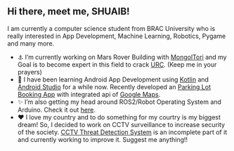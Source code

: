 ## Hi there, meet me, SHUAIB!

I am currently a computer science student from BRAC University who is really interested in App Development, Machine Learning, Robotics, Pygame and many more. 


- :anchor: I’m currently working on Mars Rover Building with [MongolTori](https://www.bracu-mongoltori.com/) and my Goal is to become expert in this field to crack [URC](https://urc.marssociety.org/). (Keep me in your prayers) 
- 🌌 I have been learning Android App Development using [Kotlin](https://kotlinlang.org/) and [Android Studio](https://developer.android.com/studio) for a while now. Recently developed an [Parking Lot Booking App](https://github.com/Shuaibzk/Park_IT) with integrated api of [Google Maps](https://maps.google.com/). 
- ✨ I’m also getting my head around ROS2/Robot Operating System and Arduino. Check it out [here](https://github.com/Shuaibzk/ros2_ws).
- ❤️ I love my country and to do something for my courtry is my biggest dream! So, I decided to work on CCTV surveillance to increase security of the society. [CCTV Threat Detection System](https://github.com/Shuaibzk/CCTV-Threat-Detection-System) is an incomplete part of it and currently working to improve it. Suggest me anything!!
<!--
**Shuaibzk/Shuaibzk** is a ✨ _special_ ✨ repository because its `README.md` (this file) appears on your GitHub profile.

Here are some ideas to get you started:

- 🔭 I’m currently working on ...
- 🌱 I’m currently learning ...
- 👯 I’m looking to collaborate on ...
- 🤔 I’m looking for help with ...
- 💬 Ask me about ...
- 📫 How to reach me: ...
- 😄 Pronouns: ...
- ⚡ Fun fact: ...
-->

